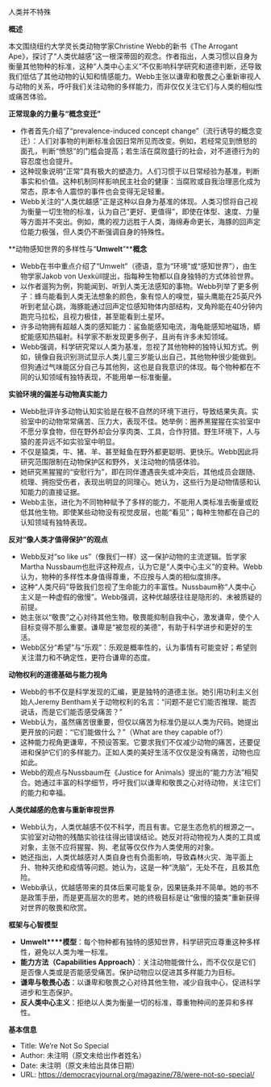 人类并不特殊

  

**概述**

  

本文围绕纽约大学灵长类动物学家Christine Webb的新书《The Arrogant Ape》，探讨了“人类优越感”这一根深蒂固的观念。作者指出，人类习惯以自身为衡量其他物种的标准，这种“人类中心主义”不仅影响科学研究和道德判断，还导致我们低估了其他动物的认知和情感能力。Webb主张以谦卑和敬畏之心重新审视人与动物的关系，呼吁我们关注动物的多样能力，而非仅仅关注它们与人类的相似性或痛苦体验。

  

**正常现象的力量与“概念变迁”**

- 作者首先介绍了“prevalence-induced concept change”（流行诱导的概念变迁）：人们对事物的判断标准会因日常所见而改变。例如，若经常见到愤怒的面孔，判断“愤怒”的门槛会提高；若生活在腐败盛行的社会，对不道德行为的容忍度也会提升。
- 这种现象说明“正常”具有极大的塑造力。人们习惯于以日常经验为基准，判断事实和价值。这种机制同样影响民主社会的健康：当腐败或自我治理恶化成为常态，原本令人震惊的事件也会变得无足轻重。
- Webb关注的“人类优越感”正是这种以自身为基准的体现。人类习惯将自己视为衡量一切生物的标准，认为自己“更好、更值得”，即使在体型、速度、力量等方面并不突出。例如，鹰的视力远胜于人类，海绵寿命更长，海豚的回声定位能力极强，但人类仍不断强调自身的特殊性。

  

**动物感知世界的多样性与“****Umwelt****”****概念**

- Webb在书中重点介绍了“Umwelt”（德语，意为“环境”或“感知世界”），由生物学家Jakob von Uexküll提出，指每种生物都以自身独特的方式体验世界。
- 以作者遛狗为例，狗能闻到、听到人类无法感知的事物。Webb列举了更多例子：蜂鸟能看到人类无法想象的颜色，象有惊人的嗅觉，猫头鹰能在25英尺外听到老鼠心跳，海豚能通过回声定位感知物体内部结构，叉角羚能在40分钟内跑完马拉松，且视力极佳，甚至能看到土星环。
- 许多动物拥有超越人类的感知能力：鲨鱼能感知电流，海龟能感知地磁场，蟒蛇能感知热辐射。科学家不断发现更多例子，且尚有许多未知领域。
- Webb强调，科学研究常以人类为基准，忽视了其他物种的独特认知方式。例如，镜像自我识别测试显示人类儿童三岁能认出自己，其他物种很少能做到。但狗通过气味能区分自己与其他狗，这也是自我意识的体现。每个物种都在不同的认知领域有独特表现，不能用单一标准衡量。

  

**实验环境的偏差与动物真实能力**

- Webb批评许多动物认知实验是在极不自然的环境下进行，导致结果失真。实验室中的动物常常痛苦、压力大，表现不佳。她举例：圈养黑猩猩在实验室中不愿分享食物，但在野外却会分享肉类、工具，合作狩猎。野生环境下，人与猿的差异远不如实验室中明显。
- 不仅是猿类，牛、猪、羊、甚至鲑鱼在野外都更聪明、更快乐。Webb因此将研究范围限制在动物保护区和野外，关注动物的情感体验。
- 她研究黑猩猩的“安慰行为”，即在同伴遭遇丧失或冲突后，其他成员会跟随、梳理、拥抱受伤者，表现出明显的同理心。她认为，这些行为是动物情感和认知能力的直接证据。
- Webb主张，进化为不同物种赋予了多样的能力，不能用人类标准去衡量或贬低其他生物。即使某些动物没有视觉皮层，也能“看见”；每种生物都在自己的认知领域有独特表现。

  

**反对“像人类才值得保护”的观点**

- Webb反对“so like us”（像我们一样）这一保护动物的主流逻辑。哲学家Martha Nussbaum也批评这种观点，认为它是“人类中心主义”的变种。Webb认为，物种的多样性本身值得尊重，不应按与人类的相似度排序。
- 这种“人类尺码”导致我们忽视了生命能力的丰富性。Nussbaum称“人类中心主义是一种虚假的傲慢”。Webb强调，这种优越感往往是隐形的、未被质疑的前提。
- 她主张以“敬畏”之心对待其他生物。敬畏能抑制自我中心，激发谦卑，使个人目标变得不那么重要。谦卑是“被忽视的美德”，有助于科学进步和更好的生活。
- Webb区分“希望”与“乐观”：乐观是概率性的，认为事情有可能变好；希望则关注潜力和不确定性，更符合谦卑的态度。

  

**动物权利的道德基础与能力视角**

- Webb的书不仅是科学发现的汇编，更是独特的道德主张。她引用功利主义创始人Jeremy Bentham关于动物权利的名言：“问题不是它们能否推理、能否说话，而是它们能否感受痛苦？”
- Webb认为，虽然痛苦很重要，但仅以痛苦为标准仍是以人类为尺码。她提出更开放的问题：“它们能做什么？”（What are they capable of?）
- 这种能力视角更谦卑，不预设答案。它要求我们不仅减少动物的痛苦，还要促进和保护它们的多样能力。正如人类的美好生活不仅仅是没有痛苦，动物也应如此。
- Webb的观点与Nussbaum在《Justice for Animals》提出的“能力方法”相契合。她通过丰富的科学细节，呼吁我们以谦卑和敬畏之心对待动物，关注它们的能力和幸福。

  

**人类优越感的危害与重新审视世界**

- Webb认为，人类优越感不仅不科学，而且有害。它是生态危机的根源之一。实验室对动物的残酷实验往往得出错误结论。她反对将动物视为人类的工具或对象，主张不应将猩猩、狗、老鼠等仅仅作为人类使用的对象。
- 她还指出，人类优越感对人类自身也有负面影响，导致森林火灾、海平面上升、物种灭绝和疫情等问题。她认为，这是一种“洗脑”，无处不在，且极其危险。
- Webb承认，优越感带来的具体后果可能复杂，因果链条并不简单。她的书不是政策手册，而是更高层次的思考。她的终极目标是让“傲慢的猿类”重新获得对世界的敬畏和欣赏。

  

**框架与心智模型**

- **Umwelt****模型**：每个物种都有独特的感知世界，科学研究应尊重这种多样性，避免以人类为唯一标准。
- **能力方法（****Capabilities Approach****）**：关注动物能做什么，而不仅仅是它们是否像人类或是否能感受痛苦。保护动物应以促进其多样能力为目标。
- **谦卑与敬畏心态**：以谦卑和敬畏之心对待其他生物，减少自我中心，促进科学进步和生态保护。
- **反人类中心主义**：拒绝以人类为衡量一切的标准，尊重物种间的差异和多样性。

  

**基本信息**

- Title: We’re Not So Special
- Author: 未注明（原文未给出作者姓名）
- Date: 未注明（原文未给出具体日期）
- URL: https://democracyjournal.org/magazine/78/were-not-so-special/
